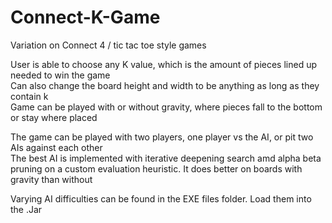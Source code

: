 # Connect-K-Game
Variation on Connect 4 / tic tac toe style games

User is able to choose any K value, which is the amount of pieces lined up needed to win the game  
Can also change the board height and width to be anything as long as they contain k  
Game can be played with or without gravity, where pieces fall to the bottom or stay where placed 

The game can be played with two players, one player vs the AI, or pit two AIs against each other  
The best AI is implemented with iterative deepening search amd alpha beta pruning on a custom evaluation heuristic. It does better on boards with gravity than without

Varying AI difficulties can be found in the EXE files folder. Load them into the .Jar
